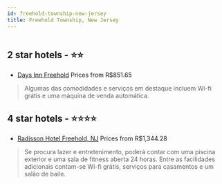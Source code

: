 ```yaml
---
id: freehold-township-new-jersey
title: Freehold Township, New Jersey
---
```


<center><img src="https://i.travelapi.com/hotels/1000000/50000/42700/42652/a3e11894_z.jpg" alt="" /></center>


##  2 star hotels - ⭐️⭐️

-    [Days Inn Freehold](https://www.hurb.com/br/aud/https://www.hurb.com/br/hotels/freehold-township/days-inn-freehold-HT-QFLE?cmp=18055) Prices from R$851.65
   > Algumas das comodidades e serviços em destaque incluem Wi-fi grátis e uma máquina de venda automática.

##  4 star hotels - ⭐️⭐️⭐️⭐️

-    [Radisson Hotel Freehold, NJ](https://www.hurb.com/br/aud/https://www.hurb.com/br/hotels/freehold-township/radisson-hotel-freehold-nj-HT-YCFS?cmp=18055) Prices from R$1,344.28
   > Se procura lazer e entretenimento, poderá contar com uma piscina exterior e uma sala de fitness aberta 24 horas. Entre as facilidades adicionais contam-se Wi-fi grátis, serviços para casamentos e um salão de baile.
